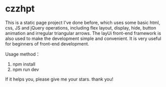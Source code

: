 # czzhpt
This is a static page project I've done before, which uses some basic html, css, JS and jQuery operations, 
including flex layout, display, hide, button animation and irregular triangular arrows. 
The layUi front-end framework is also used to make the development simple and convenient.
It is very useful for beginners of front-end development. 

Usage method：
1. npm install
2. npm run dev

If it helps you, please give me your stars. thank you!
